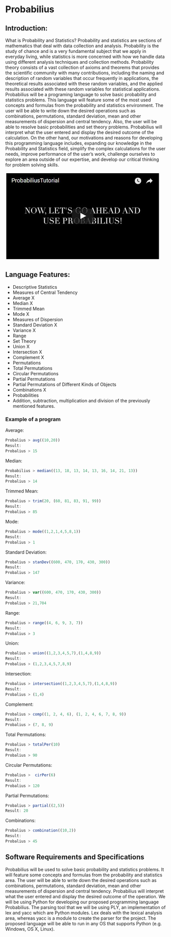 # Probabilius

## Introduction:

What is Probability and Statistics? Probability and statistics  are sections of mathematics that deal with data collection and analysis. Probability is the study of chance and is a very fundamental subject that we apply in everyday living, while statistics is more concerned with how we handle data using different analysis techniques and collection methods. Probability theory consists of a vast collection of axioms and theorems that provides the scientific community with many contributions, including the naming and description of random variables that occur frequently in applications, the theoretical results associated with these random variables, and the applied results associated with these random variables for statistical applications. Probabilius will be a programing language to solve basic probability and statistics problems. This language will feature some of the most used concepts and formulas from the probability and statistics environment. The user will be able to write down the desired operations such as combinations, permutations, standard deviation, mean and other measurements of dispersion and central tendency. Also, the user will be able to resolve basic probabilities and set theory problems. Probabilius will interpret what the user entered  and display the desired outcome of the calculation. On the other hand, our motivations  and reasons for developing this programming language includes, expanding our knowledge in the Probability and Statistics field, simplify the complex calculations for the user needs, improve performance of the user’s work, challenge ourselves to explore an area outside of our expertise, and develop our critical thinking for problem solving skills. 

[![Watch the video](https://github.com/Hidalgo-Pomales/Probabilius/blob/master/TutorialVideo.JPG)](https://youtu.be/amQT-dShGx4)

## Language Features:

* Descriptive Statistics
* Measures of Central Tendency
* Average X
* Median X
* Trimmed Mean
* Mode X
* Measures of Dispersion
* Standard Deviation X
* Variance X
* Range
* Set Theory
* Union X
* Intersection X
* Complement X
* Permutations 
* Total Permutations
* Circular Permutations
* Partial Permutations
* Partial Permutations of Different Kinds of Objects
* Combinations X
* Probabilities 
* Addition, subtraction, multiplication and division of the previously mentioned features.

### Example of a program 
Average:
```javascript
Probalius > avg((10,20)) 
Result:
Probalius > 15
```
Median:
```javascript
Probabilius > median((13, 18, 13, 14, 13, 16, 14, 21, 13))
Result:
Probalius > 14
```
Trimmed Mean: 
```javascript
Probalius > trim(20, (60, 81, 83, 91, 99))
Result: 
Probalius > 85
```
Mode:
```javascript
Probalius > mode((1,2,1,4,5,8,1))
Result:
Probalius > 1
```
Standard Deviation:
```javascript
Probalius > stanDev((600, 470, 170, 430, 300))
Result: 
Probalius > 147
```
Variance:
```javascript
Probalius > var((600, 470, 170, 430, 300))
Result:
Probalius > 21,704
```
Range:
```javascript
Probalius > range((4, 6, 9, 3, 7))
Result:
Probalius > 3
```
Union:
```javascript
Probalius > union((1,2,3,4,5,7),(1,4,8,9))
Result:
Probalius > (1,2,3,4,5,7,8,9)
```
Intersection:
```javascript
Probalius > intersection((1,2,3,4,5,7),(1,4,8,9))
Result:
Probalius > (1,4)
```
Complement:
```javascript
Probalius > comp((1, 2, 4, 6), (1, 2, 4, 6, 7, 8, 9))
Result:
Probalius > (7, 8, 9)
```
Total Permutations:
```javascript
Probalius > totalPer(10)
Result:
Probalius > 90
```
Circular Permutations:
```javascript
Probalius >  cirPer(6)
Result:
Probalius > 120
```
Partial Permutations:
```javascript
Probalius > partial((2,5))
Result: 20
```
Combinations:
```javascript
Probalius > combination((10,2))
Result: 
Probalius > 45
```

## Software Requirements and Specifications
Probabilius will be used to solve basic probability and statistics problems. It will feature some concepts and formulas from the probability and statistics area. The user will be able to write down the desired operations such as combinations, permutations, standard deviation, mean and other measurements of dispersion and central tendency. Probabilius will interpret what the user entered  and display the desired outcome of the operation. We will be using Python for developing our proposed programming language Probabilius. The parsing tool that we will be using PLY, an implementation of lex and yacc which are Python modules. Lex deals with the lexical analysis area, whereas yacc is a module to create the parser for the project. The proposed language will be able to run in any OS that supports Python (e.g. Windows, OS X, Linux).

